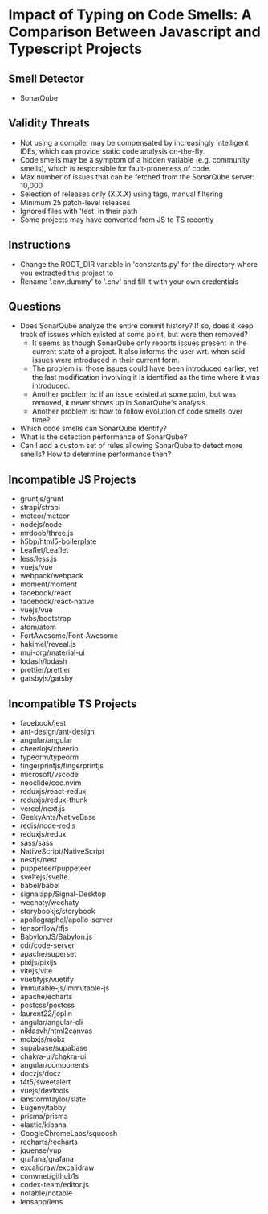 # Impact of Typing on Code Smells: A Comparison Between Javascript and Typescript Projects

## Smell Detector
- SonarQube

## Validity Threats
- Not using a compiler may be compensated by increasingly intelligent IDEs, which can provide static code analysis on-the-fly.
- Code smells may be a symptom of a hidden variable (e.g. community smells), which is responsible for fault-proneness of code.
- Max number of issues that can be fetched from the SonarQube server: 10,000
- Selection of releases only (X.X.X) using tags, manual filtering
- Minimum 25 patch-level releases
- Ignored files with 'test' in their path
- Some projects may have converted from JS to TS recently

## Instructions
- Change the ROOT_DIR variable in 'constants.py' for the directory where you extracted this project to
- Rename '.env.dummy' to '.env' and fill it with your own credentials

## Questions
- Does SonarQube analyze the entire commit history? If so, does it keep track of issues which existed at some point, but were then removed?
    - It seems as though SonarQube only reports issues present in the current state of a project. It also informs the user wrt. when said issues were introduced in their current form.
    - The problem is: those issues could have been introduced earlier, yet the last modification involving it is identified as the time where it was introduced.
    - Another problem is: if an issue existed at some point, but was removed, it never shows up in SonarQube's analysis.
    - Another problem is: how to follow evolution of code smells over time?
- Which code smells can SonarQube identify?
- What is the detection performance of SonarQube?
- Can I add a custom set of rules allowing SonarQube to detect more smells? How to determine performance then?

## Incompatible JS Projects
- gruntjs/grunt
- strapi/strapi
- meteor/meteor
- nodejs/node
- mrdoob/three.js
- h5bp/html5-boilerplate
- Leaflet/Leaflet
- less/less.js
- vuejs/vue
- webpack/webpack
- moment/moment
- facebook/react
- facebook/react-native
- vuejs/vue
- twbs/bootstrap
- atom/atom
- FortAwesome/Font-Awesome
- hakimel/reveal.js
- mui-org/material-ui
- lodash/lodash
- prettier/prettier
- gatsbyjs/gatsby

## Incompatible TS Projects
- facebook/jest
- ant-design/ant-design
- angular/angular
- cheeriojs/cheerio
- typeorm/typeorm
- fingerprintjs/fingerprintjs
- microsoft/vscode
- neoclide/coc.nvim
- reduxjs/react-redux
- reduxjs/redux-thunk
- vercel/next.js
- GeekyAnts/NativeBase
- redis/node-redis
- reduxjs/redux
- sass/sass
- NativeScript/NativeScript
- nestjs/nest
- puppeteer/puppeteer
- sveltejs/svelte
- babel/babel
- signalapp/Signal-Desktop
- wechaty/wechaty
- storybookjs/storybook
- apollographql/apollo-server
- tensorflow/tfjs
- BabylonJS/Babylon.js
- cdr/code-server
- apache/superset
- pixijs/pixijs
- vitejs/vite
- vuetifyjs/vuetify
- immutable-js/immutable-js
- apache/echarts
- postcss/postcss
- laurent22/joplin
- angular/angular-cli
- niklasvh/html2canvas
- mobxjs/mobx
- supabase/supabase
- chakra-ui/chakra-ui
- angular/components
- doczjs/docz
- t4t5/sweetalert
- vuejs/devtools
- ianstormtaylor/slate
- Eugeny/tabby
- prisma/prisma
- elastic/kibana
- GoogleChromeLabs/squoosh
- recharts/recharts
- jquense/yup
- grafana/grafana
- excalidraw/excalidraw
- conwnet/github1s
- codex-team/editor.js
- notable/notable
- lensapp/lens